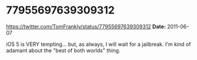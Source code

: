 # 77955697639309312
https://twitter.com/TomFrankly/status/77955697639309312
**Date:** 2011-06-07

iOS 5 is VERY tempting... but, as always, I will wait for a jailbreak. I'm kind of adamant about the "best of both worlds" thing.
